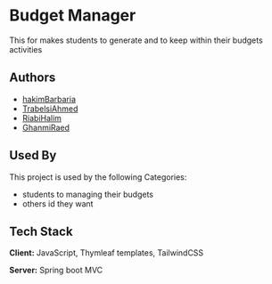 
# Budget Manager

This for makes students to generate and to keep within their budgets activities

## Authors

- [hakimBarbaria](https://www.github.com/hakimBarbaria)
- [TrabelsiAhmed](http://ahmed'slinkprofile)
- [RiabiHalim](http://halim'slinkprofile)
- [GhanmiRaed](http://redxgh'slinkprofile)



## Used By

This project is used by the following Categories:

- students to managing their budgets
- others id they want


## Tech Stack

**Client:** JavaScript, Thymleaf templates, TailwindCSS

**Server:** Spring boot MVC


